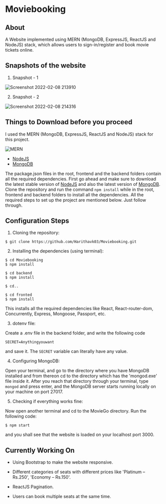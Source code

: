 # Moviebooking

## About
A Website implemented using MERN (MongoDB, ExpressJS, ReactJS and NodeJS) stack, which allows users to sign-in/register and book movie tickets online.

## Snapshots of the website

1. Snapshot - 1

![Screenshot 2022-02-08 213910](https://user-images.githubusercontent.com/94163693/153028658-2b83d34d-bea2-45e3-8d65-024cb93c34a9.png)


2. Snapshot - 2

![Screenshot 2022-02-08 214316](https://user-images.githubusercontent.com/94163693/153028883-849406fd-129b-48a1-bd4d-cb12847509fa.png)

## Things to Download before you proceed
I used the MERN (MongoDB, ExpressJS, ReactJS and NodeJS) stack for this project.

![MERN](https://camo.githubusercontent.com/6dbc5da76bbbbef861254082f537daf67d055f62/68747470733a2f2f6d69726f2e6d656469756d2e636f6d2f6d61782f3637382f312a6471766c61737a524c766f506d4152704f6c4c4e39412e706e67)

- [NodeJS](https://nodejs.org/en/)
- [MongoDB](https://www.mongodb.com/download-center)

The package.json files in the root, frontend and the backend folders contain all the required dependencies. First go ahead and make sure to download the latest stable version of [NodeJS](https://nodejs.org/en/) and also the latest version of [MongoDB](https://www.mongodb.com/download-center). Clone the repository and run the command `npm install` while in the root, frontend and backend folders to install all the dependencies. All the required steps to set up the project are mentioned below. Just follow through.

## Configuration Steps
1. Cloning the repository:

```
$ git clone https://github.com/Harithavk03/Moviebooking.git
```

2. Installing the dependencies (using terminal):

```
$ cd Moviebooking
$ npm install

$ cd backend
$ npm install

$ cd..

$ cd fronted
$ npm install
```
This installs all the required dependencies like React, React-router-dom, Concurrently, Express, Mongoose, Passport, etc.

3. dotenv file:

Create a .env file in the backend folder, and write the following code

`SECRET=Anythingyouwant`

and save it. The `SECRET` variable can literally have any value.

4. Configuring MongoDB:

Open your terminal, and go to the directory where you have MongoDB installed and from thereon cd to the directory which has the 'mongod.exe' file inside it. After you reach that directory through your terminal, type `mongod` and press enter, and the MongoDB server starts running locally on your machine on port 27017.

5. Checking if everything works fine:

Now open another terminal and cd to the MovieGo directory. Run the following code:

`$ npm start`

and you shall see that the website is loaded on your localhost port 3000.

## Currently Working On
- Using Bootstrap to make the website responsive.

- Different categories of seats with different prices like 'Platinum – Rs.250', 'Economy – Rs.150'.

- ReactJS Pagination.

- Users can book multiple seats at the same time.
